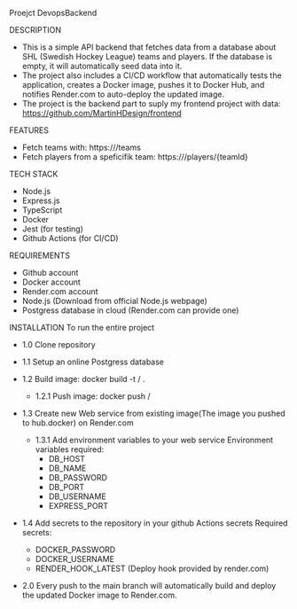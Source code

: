Proejct DevopsBackend

DESCRIPTION

- This is a simple API backend that fetches data from a database about SHL (Swedish Hockey League) teams and players. If the database is empty, it will automatically seed data into it.
- The project also includes a CI/CD workflow that automatically tests the application, creates a Docker image, pushes it to Docker Hub, and notifies Render.com to auto-deploy the updated image.
- The project is the backend part to suply my frontend project with data: https://github.com/MartinHDesign/frontend

FEATURES

- Fetch teams with: https://<hostpage>/teams
- Fetch players from a speficifik team: https://<hostpage>/players/{teamId}

TECH STACK

- Node.js
- Express.js
- TypeScript
- Docker
- Jest (for testing)
- Github Actions (for CI/CD)

REQUIREMENTS

- Github account
- Docker account
- Render.com account
- Node.js (Download from official Node.js webpage)
- Postgress database in cloud (Render.com can provide one)

INSTALLATION
To run the entire project

- 1.0 Clone repository

- 1.1 Setup an online Postgress database

- 1.2 Build image: docker build -t <docker-username>/<application-name> .

  - 1.2.1 Push image: docker push <docker-username>/<application-name>

- 1.3 Create new Web service from existing image(The image you pushed to hub.docker) on Render.com

  - 1.3.1 Add environment variables to your web service
    Environment variables required:
    - DB_HOST
    - DB_NAME
    - DB_PASSWORD
    - DB_PORT
    - DB_USERNAME
    - EXPRESS_PORT

- 1.4 Add secrets to the repository in your github Actions secrets
  Required secrets:

  - DOCKER_PASSWORD
  - DOCKER_USERNAME
  - RENDER_HOOK_LATEST (Deploy hook provided by render.com)

- 2.0 Every push to the main branch will automatically build and deploy the updated Docker image to Render.com.
